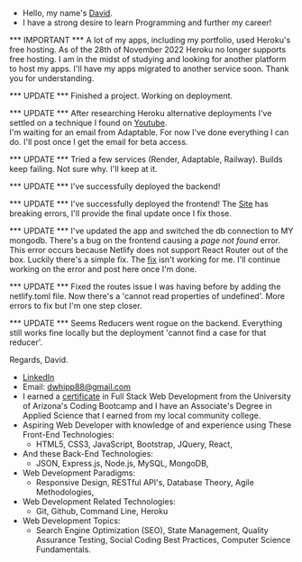 - Hello, my name's [David](https://www.linkedin.com/in/david-w-079841213/).
- I have a strong desire to learn Programming and further my career!


*** IMPORTANT ***
A lot of my apps, including my portfolio, used Heroku's free hosting.
As of the 28th of November 2022 Heroku no longer supports free hosting.
I am in the midst of studying and looking for another platform to host my apps.
I'll have my apps migrated to another service soon.
Thank you for understanding.

*** UPDATE ***
Finished a project. Working on deployment.

*** UPDATE *** 
After researching Heroku alternative deployments I've settled on a technique I found on [Youtube](https://www.youtube.com/watch?v=l1CYFQ1F9N8). \
I'm waiting for an email from Adaptable. For now I've done everything I can do. I'll post once I get the email for beta access.

*** UPDATE ***
Tried a few services (Render, Adaptable, Railway). Builds keep failing. Not sure why. I'll keep at it.

*** UPDATE ***
I've successfully deployed the backend!

*** UPDATE ***
I've successfully deployed the frontend!
The [Site](https://startling-sorbet-ade77f.netlify.app/) has breaking errors, I'll provide the final update once I fix those.

*** UPDATE ***
I've updated the app and switched the db connection to MY mongodb. There's a bug on the frontend causing a *page not found* error.
This error occurs because Netlify does not support React Router out of the box. Luckily there's a simple fix. The [fix](https://www.freecodecamp.org/news/how-to-deploy-a-routed-react-app-to-netlify/) isn't working for me.
I'll continue working on the error and post here once I'm done.

*** UPDATE ***
Fixed the routes issue I was having before by adding the netlify.toml file. Now there's a 'cannot read properties of undefined'. More errors to fix but I'm one step closer.

*** UPDATE ***
Seems Reducers went rogue on the backend. Everything still works fine locally but the deployment 'cannot find a case for that reducer'.  

Regards, 
David.

- [LinkedIn](https://www.linkedin.com/in/david-w-079841213/)
- Email: dwhipp88@gmail.com
- I earned a [certificate](https://arizona.badgr.com/public/assertions/gKrNffytTUe7WQTfPe3A7A) in Full Stack Web Development from the University of Arizona's Coding Bootcamp and I have an Associate's Degree in Applied Science that I earned from my local community college. 
- Aspiring Web Developer with knowledge of and experience using These Front-End Technologies:
  - HTML5, CSS3, JavaScript, Bootstrap, JQuery, React,
- And these Back-End Technologies:
  - JSON, Express.js, Node.js, MySQL, MongoDB, 
- Web Development Paradigms:
  - Responsive Design, RESTful API's, Database Theory, Agile Methodologies,
- Web Development Related Technologies:
  - Git, Github, Command Line, Heroku 
- Web Development Topics: 
  - Search Engine Optimization (SEO), State Management, Quality Assurance Testing, Social Coding Best Practices, Computer Science Fundamentals.

<!---
D-Whipp/D-Whipp is a ✨ special ✨ repository because its `README.md` (this file) appears on your GitHub profile.
You can click the Preview link to take a look at your changes.
--->
